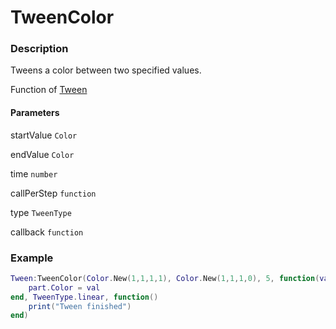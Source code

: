 # TweenColor

### Description

Tweens a color between two specified values.

Function of [Tween](../../)

#### Parameters

startValue `Color`

endValue `Color`

time `number`

callPerStep `function`

type `TweenType`

callback `function`

### Example

```lua
Tween:TweenColor(Color.New(1,1,1,1), Color.New(1,1,1,0), 5, function(val)
    part.Color = val
end, TweenType.linear, function()
    print("Tween finished")
end)
```
